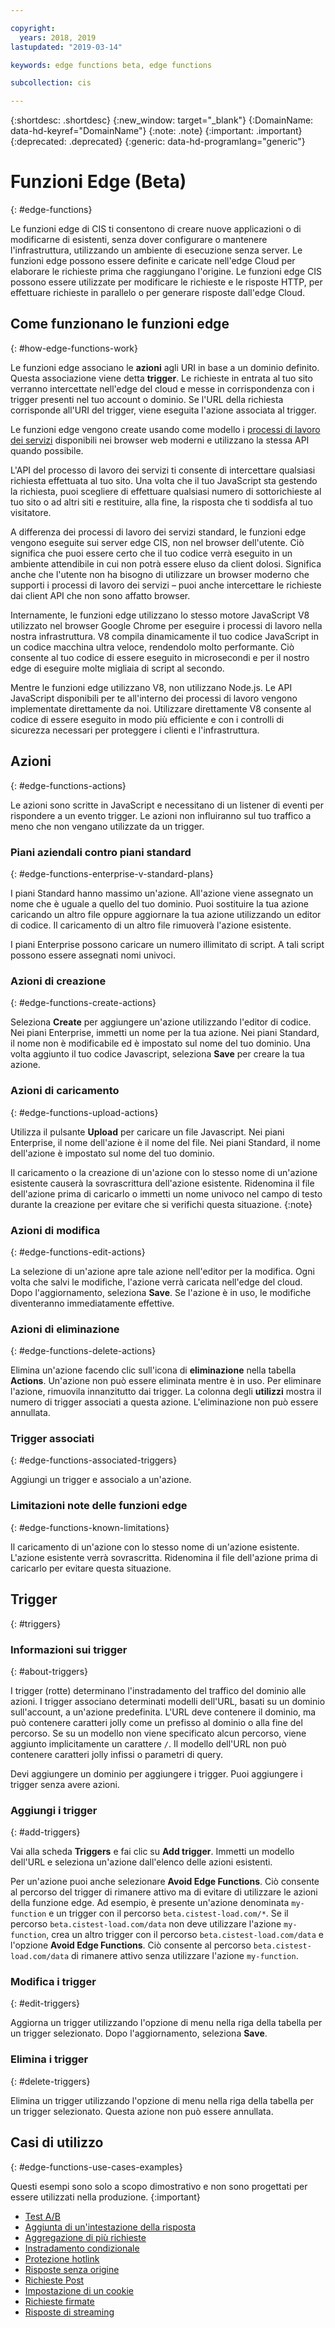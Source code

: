 ```yaml
---

copyright:
  years: 2018, 2019
lastupdated: "2019-03-14"

keywords: edge functions beta, edge functions

subcollection: cis

---
```


{:shortdesc: .shortdesc}
{:new_window: target="_blank"}
{:DomainName: data-hd-keyref="DomainName"}
{:note: .note}
{:important: .important}
{:deprecated: .deprecated}
{:generic: data-hd-programlang="generic"}

# Funzioni Edge (Beta)
{: #edge-functions}

Le funzioni edge di CIS ti consentono di creare nuove applicazioni o di modificarne di esistenti, senza dover configurare o mantenere l'infrastruttura, utilizzando un ambiente di esecuzione senza server. Le funzioni edge possono essere definite e caricate nell'edge Cloud per elaborare le richieste prima che raggiungano l'origine. Le funzioni edge CIS possono essere utilizzate per modificare le richieste e le risposte HTTP, per effettuare richieste in parallelo o per generare risposte dall'edge Cloud. 

## Come funzionano le funzioni edge
{: #how-edge-functions-work}

Le funzioni edge associano le **azioni** agli URI in base a un dominio definito. Questa associazione viene detta **trigger**. Le richieste in entrata al tuo sito verranno intercettate nell'edge del cloud e messe in corrispondenza con i trigger presenti nel tuo account o dominio. Se l'URL della richiesta corrisponde all'URI del trigger, viene eseguita l'azione associata al trigger. 

Le funzioni edge vengono create usando come modello i [processi di lavoro dei servizi](https://developer.mozilla.org/en-US/docs/Web/API/Service_Worker_API) disponibili nei browser web moderni e utilizzano la stessa API quando possibile.

L'API del processo di lavoro dei servizi ti consente di intercettare qualsiasi richiesta effettuata al tuo sito. Una volta che il tuo JavaScript sta gestendo la richiesta, puoi scegliere di effettuare qualsiasi numero di sottorichieste al tuo sito o ad altri siti e restituire, alla fine, la risposta che ti soddisfa al tuo visitatore.

A differenza dei processi di lavoro dei servizi standard, le funzioni edge vengono eseguite sui server edge CIS, non nel browser dell'utente. Ciò significa che puoi essere certo che il tuo codice verrà eseguito in un ambiente attendibile in cui non potrà essere eluso da client dolosi. Significa anche che l'utente non ha bisogno di utilizzare un browser moderno che supporti i processi di lavoro dei servizi – puoi anche intercettare le richieste dai client API che non sono affatto browser. 

Internamente, le funzioni edge utilizzano lo stesso motore JavaScript V8 utilizzato nel browser Google Chrome per eseguire i processi di lavoro nella nostra infrastruttura. V8 compila dinamicamente il tuo codice JavaScript in un codice macchina ultra veloce, rendendolo molto performante. Ciò consente al tuo codice di essere eseguito in microsecondi e per il nostro edge di eseguire molte migliaia di script al secondo.

Mentre le funzioni edge utilizzano V8, non utilizzano Node.js. Le API JavaScript disponibili per te all'interno dei processi di lavoro vengono implementate direttamente da noi. Utilizzare direttamente V8 consente al codice di essere eseguito in modo più efficiente e con i controlli di sicurezza necessari per proteggere i clienti e l'infrastruttura. 


## Azioni
{: #edge-functions-actions}

Le azioni sono scritte in JavaScript e necessitano di un listener di eventi per rispondere a un evento trigger. Le azioni non influiranno sul tuo traffico a meno che non vengano utilizzate da un trigger. 

### Piani aziendali contro piani standard
{: #edge-functions-enterprise-v-standard-plans}

I piani Standard hanno massimo un'azione. All'azione viene assegnato un nome che è uguale a quello del tuo dominio. Puoi sostituire la tua azione caricando un altro file oppure aggiornare la tua azione utilizzando un editor di codice. Il caricamento di un altro file rimuoverà l'azione esistente. 

I piani Enterprise possono caricare un numero illimitato di script. A tali script possono essere assegnati nomi univoci. 

### Azioni di creazione
{: #edge-functions-create-actions}

Seleziona **Create** per aggiungere un'azione utilizzando l'editor di codice. Nei piani Enterprise, immetti un nome per la tua azione. Nei piani Standard, il nome non è modificabile ed è impostato sul nome del tuo dominio. Una volta aggiunto il tuo codice Javascript, seleziona **Save** per creare la tua azione. 

### Azioni di caricamento
{: #edge-functions-upload-actions}

Utilizza il pulsante **Upload** per caricare un file Javascript. Nei piani Enterprise, il nome dell'azione è il nome del file. Nei piani Standard, il nome dell'azione è impostato sul nome del tuo dominio. 

Il caricamento o la creazione di un'azione con lo stesso nome di un'azione esistente causerà la sovrascrittura dell'azione esistente. Ridenomina il file dell'azione prima di caricarlo o immetti un nome univoco nel campo di testo durante la creazione per evitare che si verifichi questa situazione.
{:note}

### Azioni di modifica
{: #edge-functions-edit-actions}

La selezione di un'azione apre tale azione nell'editor per la modifica. Ogni volta che salvi le modifiche, l'azione verrà caricata nell'edge del cloud. Dopo l'aggiornamento, seleziona **Save**. Se l'azione è in uso, le modifiche diventeranno immediatamente effettive.  

### Azioni di eliminazione
{: #edge-functions-delete-actions}

Elimina un'azione facendo clic sull'icona di **eliminazione** nella tabella **Actions**. Un'azione non può essere eliminata mentre è in uso. Per eliminare l'azione, rimuovila innanzitutto dai trigger. La colonna degli **utilizzi** mostra il numero di trigger associati a questa azione. L'eliminazione non può essere annullata. 


### Trigger associati
{: #edge-functions-associated-triggers}

Aggiungi un trigger e associalo a un'azione. 

### Limitazioni note delle funzioni edge
{: #edge-functions-known-limitations}

Il caricamento di un'azione con lo stesso nome di un'azione esistente. L'azione esistente verrà sovrascritta. Ridenomina il file dell'azione prima di caricarlo per evitare questa situazione. 


## Trigger
{: #triggers}

### Informazioni sui trigger
{: #about-triggers}

I trigger (rotte) determinano l'instradamento del traffico del dominio alle azioni. I trigger associano determinati modelli dell'URL, basati su un dominio sull'account, a un'azione predefinita. L'URL deve contenere il dominio, ma può contenere caratteri jolly come un prefisso al dominio o alla fine del percorso. Se su un modello non viene specificato alcun percorso, viene aggiunto implicitamente un carattere `/`. Il modello dell'URL non può contenere caratteri jolly infissi o parametri di query. 

Devi aggiungere un dominio per aggiungere i trigger. Puoi aggiungere i trigger senza avere azioni. 

### Aggiungi i trigger
{: #add-triggers}

Vai alla scheda **Triggers** e fai clic su **Add trigger**. Immetti un modello dell'URL e seleziona un'azione dall'elenco delle azioni esistenti.  

Per un'azione puoi anche selezionare **Avoid Edge Functions**. Ciò consente al percorso del trigger di rimanere attivo ma di evitare di utilizzare le azioni della funzione edge. Ad esempio, è presente un'azione denominata `my-function` e un trigger con il percorso `beta.cistest-load.com/*`. Se il percorso `beta.cistest-load.com/data` non deve utilizzare l'azione `my-function`, crea un altro trigger con il percorso `beta.cistest-load.com/data` e l'opzione **Avoid Edge Functions**. Ciò consente al percorso `beta.cistest-load.com/data` di rimanere attivo senza utilizzare l'azione `my-function`.

### Modifica i trigger
{: #edit-triggers}

Aggiorna un trigger utilizzando l'opzione di menu nella riga della tabella per un trigger selezionato. Dopo l'aggiornamento, seleziona **Save**. 

### Elimina i trigger
{: #delete-triggers}

Elimina un trigger utilizzando l'opzione di menu nella riga della tabella per un trigger selezionato. Questa azione non può essere annullata. 


## Casi di utilizzo
{: #edge-functions-use-cases-examples}

Questi esempi sono solo a scopo dimostrativo e non sono progettati per essere utilizzati nella produzione.
{:important}
* [Test A/B](/docs/infrastructure/cis?topic=cis-edge-functions-use-cases-beta-#ab-testing)
* [Aggiunta di un'intestazione della risposta](/docs/infrastructure/cis?topic=cis-edge-functions-use-cases-beta-#add-response-header)
* [Aggregazione di più richieste](/docs/infrastructure/cis?topic=cis-edge-functions-use-cases-beta-#aggregate-multiple-requests)
* [Instradamento condizionale](/docs/infrastructure/cis?topic=cis-edge-functions-use-cases-beta-#conditional-routing)
* [Protezione hotlink](/docs/infrastructure/cis?topic=cis-edge-functions-use-cases-beta-#hot-link-protection)
* [Risposte senza origine](/docs/infrastructure/cis?topic=cis-edge-functions-use-cases-beta-#originless-responses)
* [Richieste Post](/docs/infrastructure/cis?topic=cis-edge-functions-use-cases-beta-#post-requests)
* [Impostazione di un cookie](/docs/infrastructure/cis?topic=cis-edge-functions-use-cases-beta-#setting-cookies)
* [Richieste firmate](/docs/infrastructure/cis?topic=cis-edge-functions-use-cases-beta-#signed-requests)
* [Risposte di streaming](/docs/infrastructure/cis?topic=cis-edge-functions-use-cases-beta-#streaming-responses)
